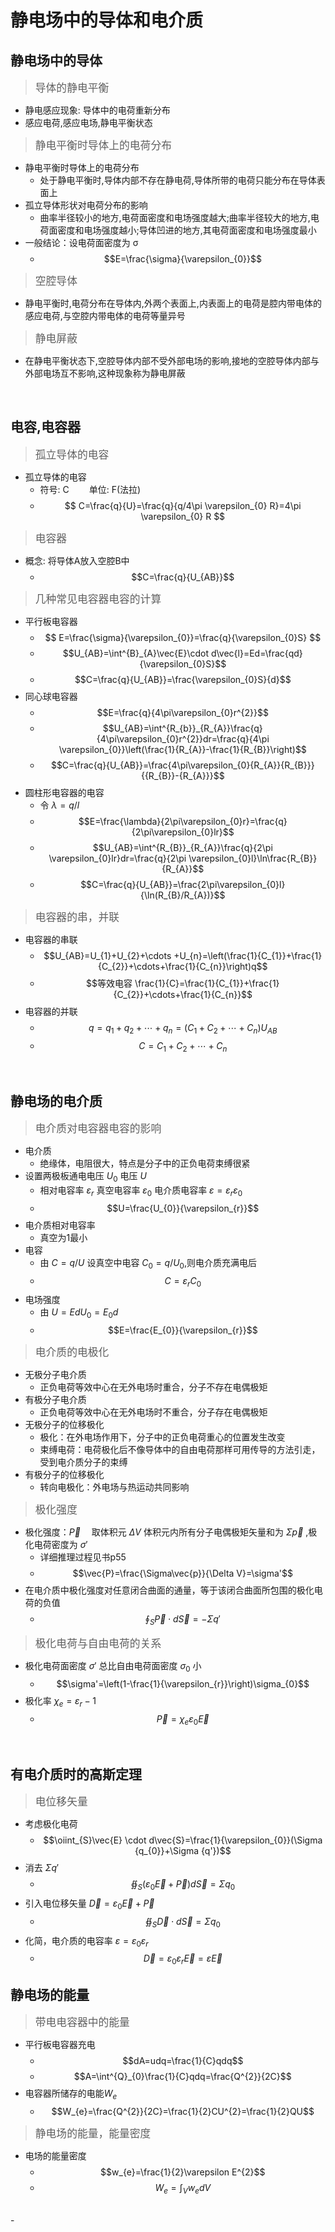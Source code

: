 <link href="style.css" rel="stylesheet" type="text/css"/>

# **静电场中的导体和电介质**

## **静电场中的导体**
> <big> 导体的静电平衡 </big>
- 静电感应现象: 导体中的电荷重新分布
- 感应电荷,感应电场,静电平衡状态

> <big> 静电平衡时导体上的电荷分布 </big>
- 静电平衡时导体上的电荷分布
  - 处于静电平衡时,导体内部不存在静电荷,导体所带的电荷只能分布在导体表面上
- 孤立导体形状对电荷分布的影响
  - 曲率半径较小的地方,电荷面密度和电场强度越大;曲率半径较大的地方,电荷面密度和电场强度越小;导体凹进的地方,其电荷面密度和电场强度最小
- 一般结论：设电荷面密度为 &sigma; 
  - $$E=\frac{\sigma}{\varepsilon_{0}}$$
> <big> 空腔导体 </big>
- 静电平衡时,电荷分布在导体内,外两个表面上,内表面上的电荷是腔内带电体的感应电荷,与空腔内带电体的电荷等量异号
> <big> 静电屏蔽 </big>
- 在静电平衡状态下,空腔导体内部不受外部电场的影响,接地的空腔导体内部与外部电场互不影响,这种现象称为静电屏蔽

<br>

## **电容,电容器**
> <big> 孤立导体的电容 </big>
- 孤立导体的电容
  - 符号: C  　　单位: F(法拉)
  - $$ C=\frac{q}{U}=\frac{q}{q/4\pi \varepsilon_{0} R}=4\pi \varepsilon_{0} R $$
> <big> 电容器 </big>
- 概念: 将导体A放入空腔B中
  - $$C=\frac{q}{U_{AB}}$$
> <big>几种常见电容器电容的计算</big>
- 平行板电容器
  - $$ E=\frac{\sigma}{\varepsilon_{0}}=\frac{q}{\varepsilon_{0}S} $$
  - $$U_{AB}=\int^{B}_{A}\vec{E}\cdot d\vec{l}=Ed=\frac{qd}{\varepsilon_{0}S}$$
  - $$C=\frac{q}{U_{AB}}=\frac{\varepsilon_{0}S}{d}$$
- 同心球电容器
  - $$E=\frac{q}{4\pi\varepsilon_{0}r^{2}}$$
  - $$U_{AB}=\int^{R_{b}}_{R_{A}}\frac{q}{4\pi\varepsilon_{0}r^{2}}dr=\frac{q}{4\pi \varepsilon_{0}}\left(\frac{1}{R_{A}}-\frac{1}{R_{B}}\right)$$
  - $$C=\frac{q}{U_{AB}}=\frac{4\pi\varepsilon_{0}{R_{A}}{R_{B}}}{{R_{B}}-{R_{A}}}$$
- 圆柱形电容器的电容
  - 令 $\lambda=q/l$
  - $$E=\frac{\lambda}{2\pi\varepsilon_{0}r}=\frac{q}{2\pi\varepsilon_{0}lr}$$
  - $$U_{AB}=\int^{R_{B}}_{R_{A}}\frac{q}{2\pi \varepsilon_{0}lr}dr=\frac{q}{2\pi \varepsilon_{0}l}\ln\frac{R_{B}}{R_{A}}$$
  - $$C=\frac{q}{U_{AB}}=\frac{2\pi\varepsilon_{0}l}{\ln(R_{B}/R_{A})}$$
> <big> 电容器的串，并联 </big>
- 电容器的串联
  - $$U_{AB}=U_{1}+U_{2}+\cdots +U_{n}=\left(\frac{1}{C_{1}}+\frac{1}{C_{2}}+\cdots+\frac{1}{C_{n}}\right)q$$
  - $$等效电容 \frac{1}{C}=\frac{1}{C_{1}}+\frac{1}{C_{2}}+\cdots+\frac{1}{C_{n}}$$
- 电容器的并联
  - $$q=q_{1}+q_{2}+\cdots+q_{n}=(C_{1}+C_{2}+\cdots+C_{n})U_{AB}$$
  - $$C=C_{1}+C_{2}+\cdots +C_{n}$$

<br>

## **静电场的电介质**
> <big> 电介质对电容器电容的影响 </big>
- 电介质
  - 绝缘体，电阻很大，特点是分子中的正负电荷束缚很紧
- 设置两极板通电电压 $U_{0}$ 电压 $U$  
  - 相对电容率 $\varepsilon_{r}$ 真空电容率 $\varepsilon_{0}$ 电介质电容率 $\varepsilon=\varepsilon_{r} \varepsilon_{0}$
  -  $$U=\frac{U_{0}}{\varepsilon_{r}}$$
- 电介质相对电容率
  - 真空为1最小
- 电容
  - 由 $C=q/U$ 设真空中电容 $C_{0}=q/U_{0}$,则电介质充满电后
  - $$C=\varepsilon_{r}C_{0}$$
- 电场强度
  - 由 $U=Ed　U_{0}=E_{0}d$ 
  - $$E=\frac{E_{0}}{\varepsilon_{r}}$$
> <big> 电介质的电极化 </big>
- 无极分子电介质
  - 正负电荷等效中心在无外电场时重合，分子不存在电偶极矩
- 有极分子电介质
  - 正负电荷等效中心在无外电场时不重合，分子存在电偶极矩
- 无极分子的位移极化
  - 极化：在外电场作用下，分子中的正负电荷重心的位置发生改变
  - 束缚电荷：电荷极化后不像导体中的自由电荷那样可用传导的方法引走，受到电介质分子的束缚
- 有极分子的位移极化
  - 转向电极化：外电场与热运动共同影响
> <big> 极化强度 </big>
  - 极化强度：$\vec{P}$ 　取体积元 $\Delta V$ 体积元内所有分子电偶极矩矢量和为 $\Sigma\vec{p}$ ,极化电荷密度为 $\sigma'$
    - 详细推理过程见书p55
    - $$\vec{P}=\frac{\Sigma\vec{p}}{\Delta V}=\sigma'$$
  - 在电介质中极化强度对任意闭合曲面的通量，等于该闭合曲面所包围的极化电荷的负值
    - $$\oint_{S}\vec{P}\cdot d\vec{S}=-\Sigma q'$$
> <big> 极化电荷与自由电荷的关系 </big>
- 极化电荷面密度 $\sigma'$ 总比自由电荷面密度 $\sigma_{0}$ 小
  - $$\sigma'=\left(1-\frac{1}{\varepsilon_{r}}\right)\sigma_{0}$$
- 极化率 $\chi_{e}=\varepsilon_{r}-1$
  - $$\vec{P}=\chi_{e}\varepsilon_{0}\vec{E}$$

<br>

## **有电介质时的高斯定理**
> <big> 电位移矢量 </big>
- 考虑极化电荷
  - $$\oiint_{S}\vec{E} \cdot d\vec{S}=\frac{1}{\varepsilon_{0}}(\Sigma {q_{0}}+\Sigma {q'})$$
- 消去 $\Sigma q'$
  - $$\oiint_{S}(\varepsilon_{0}\vec{E}+\vec{P})d\vec{S}=\Sigma {q_{0}}$$
- 引入电位移矢量 $\vec{D}=\varepsilon_{0}\vec{E}+\vec{P}$
  - $$\oiint_{S}\vec{D}\cdot d\vec{S}=\Sigma {q_{0}}$$
- 化简，电介质的电容率 $\varepsilon=\varepsilon_{0}\varepsilon_{r}$
  - $$\vec{D}=\varepsilon_{0}\varepsilon_{r}\vec{E}=\varepsilon \vec{E}$$

## **静电场的能量**
> <big> 带电电容器中的能量 </big>
- 平行板电容器充电
  - $$dA=udq=\frac{1}{C}qdq$$
  - $$A=\int^{Q}_{0}\frac{1}{C}qdq=\frac{Q^{2}}{2C}$$
- 电容器所储存的电能$W_{e}$
  - $$W_{e}=\frac{Q^{2}}{2C}=\frac{1}{2}CU^{2}=\frac{1}{2}QU$$
> <big> 静电场的能量，能量密度 </big>
- 电场的能量密度
  - $$w_{e}=\frac{1}{2}\varepsilon E^{2}$$
  - $$W_{e}=\int_{V}w_{e}dV$$

<br>-